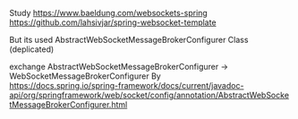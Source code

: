 Study
https://www.baeldung.com/websockets-spring
https://github.com/lahsivjar/spring-websocket-template

But its used AbstractWebSocketMessageBrokerConfigurer Class (deplicated)  


exchange AbstractWebSocketMessageBrokerConfigurer -> WebSocketMessageBrokerConfigurer By  
https://docs.spring.io/spring-framework/docs/current/javadoc-api/org/springframework/web/socket/config/annotation/AbstractWebSocketMessageBrokerConfigurer.html



